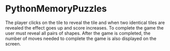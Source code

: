 # PythonMemoryPuzzles
The player clicks on the tile to reveal the tile and when two identical tiles are revealed the effect goes up and score increases. To complete the game the user must reveal all pairs of shapes. After the game is completed, the number of moves needed to complete the game is also displayed on the screen.
